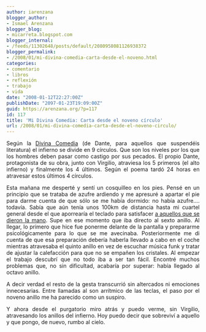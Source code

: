 ```yaml
---
author: iarenzana
blogger_author:
- Ismael Arenzana
blogger_blog:
- micarreta.blogspot.com
blogger_internal:
- /feeds/11302648/posts/default/2080958081126938372
blogger_permalink:
- /2008/01/mi-divina-comedia-carta-desde-el-noveno.html
categories:
- comentario
- libros
- reflexión
- trabajo
- vida
date: "2008-01-12T22:27:00Z"
publishDate: "2097-01-23T19:09:00Z"
guid: https://arenzana.org/?p=117
id: 117
title: 'Mi Divina Comedia: Carta desde el noveno círculo'
url: /2008/01/mi-divina-comedia-carta-desde-el-noveno-circulo/
---
```

<p style="text-align: justify;">
  Según la <a href="http://es.wikipedia.org/wiki/La_Divina_Comedia">Divina Comedia</a> (de Dante, para aquellos que suspendéis literatura) el infierno se divide en 9 círculos. Que son los niveles por los que los hombres deben pasar como castigo por sus pecados. El propio Dante, protagonista de su obra, junto con Virgilio, atraviesa los 5 primeros (el alto infierno) y finalmente los 4 últimos. Según el poema tardó 24 horas en atravesar estos últimos 4 círculos.
</p>

<p style="text-align: justify;">
  Esta mañana me desperté y sentí un cosquilleo en los pies. Pensé en un principio que se trataba de azufre ardiendo y me apresuré a apartar el pie para darme cuenta de que sólo se me había dormido: no había azufre&#8230;. todavía. Sabía que aún tenía unos 100km de distancia hasta mi cuartel general desde el que aporrearía el teclado para satisfacer <a href="http://micarreta.blogspot.com/2008/01/lecciones-de-la-vida-el-efecto-mariposa.html">a aquellos que se dieron la mano</a>. Supe en ese momento que iba directo al sexto anillo. Al llegar, lo primero que hice fue ponerme delante de la pantalla y prepararme psicológicamente para lo que se me avecinaba. Posteriormente me di cuenta de que esa preparación debería haberla llevado a cabo en el coche mientras atravesaba el quinto anillo en vez de escuchar música funk y tratar de ajustar la calefacción para que no se empañen los cristales. Al empezar el trabajo descubrí que no todo iba a ser tan fácil. Encontré muchos problemas que, no sin dificultad, acabaría por superar: había llegado al octavo anillo.
</p>

<p style="text-align: justify;">
  A decir verdad el resto de la gesta transcurrió sin altercados ni emociones innecesarias. Entre llamadas al son arrítmico de las teclas, el paso por el noveno anillo me ha parecido como un suspiro.
</p>

<p style="text-align: justify;">
  Y ahora desde el purgatorio miro atrás y puedo verme, sin Virgilio, atravesando los anillos del infierno. Hoy puedo decir que sobreviví a aquello y que pongo, de nuevo, rumbo al cielo.
</p>
